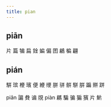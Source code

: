 ```yaml
---
title: pian
---
```


## piān
片
篇
犏
扁
鍂
媥
偏
囨
鶣
楄
翩
## pián
騈
瑸
楩
璸
便
緶
缏
胼
骈
骿
駢
腁
蹁
賆
跰



piǎn
諞
貵
谝
覑
piàn
騗
騙
骗
猵
獱
片
魸
